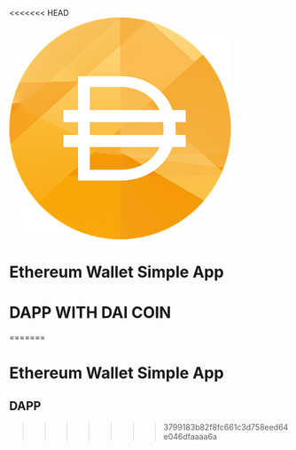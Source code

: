 <<<<<<< HEAD
<img src='./src/dai-logo.png'>
# Ethereum Wallet Simple App
# DAPP WITH DAI COIN
=======

# Ethereum Wallet Simple App
## DAPP
>>>>>>> 3799183b82f8fc661c3d758eed64e046dfaaaa6a
